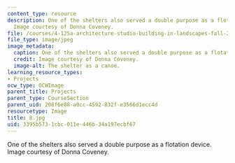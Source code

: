 ```yaml
---
content_type: resource
description: One of the shelters also served a double purpose as a flotation device.
  Image courtesy of Donna Coveney.
file: /courses/4-125a-architecture-studio-building-in-landscapes-fall-2005/3395b5731cbc011e446b34a197ecbf67_8.jpg
file_type: image/jpeg
image_metadata:
  caption: One of the shelters also served a double purpose as a flotation device.
  credit: Image courtesy of Donna Coveney.
  image-alt: The shelter as a canoe.
learning_resource_types:
- Projects
ocw_type: OCWImage
parent_title: Projects
parent_type: CourseSection
parent_uid: 208f6e88-a0cc-4592-832f-e3566d1ecc4d
resourcetype: Image
title: 8.jpg
uid: 3395b573-1cbc-011e-446b-34a197ecbf67
---
```

One of the shelters also served a double purpose as a flotation device. Image courtesy of Donna Coveney.

